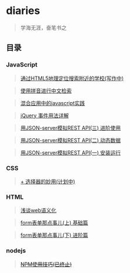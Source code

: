 # diaries
> 学海无涯，奋笔书之

## 目录

### JavaScript
>[通过HTML5地理定位搜索附近的学校(写作中)](./2016-09/geo.md)

>[使用拼音进行中文检索](./2016-09/pinyin.md)

>[混合应用中的javascript实践](./2016-06/js-in-hybird-app.md)

>[jQuery 事件用法详解](./2016-06/jquery-event.md)

>[用JSON-server模拟REST API(三) 进阶使用](./2016-06/json-server&mock-3rd.md)

>[用JSON-server模拟REST API(二) 动态数据](./2016-06/json-server&mock-2nd.md)

>[用JSON-server模拟REST API(一) 安装运行](./2016-06/json-server&mock-1st.md)

### CSS
>[+ 选择器的妙用(计划中)](./2016-09/select-next.md)

### HTML
>[浅谈web语义化](./2016-07/semantic.md)

>[form表单那点事儿(上) 基础篇](./2016-06/form-base.md)

>[form表单那点事儿(下) 进阶篇](./2016-06/form-skill.md)

### nodejs
>~~[NPM使用技巧(已终止)](./2016-07/npm.md)~~
